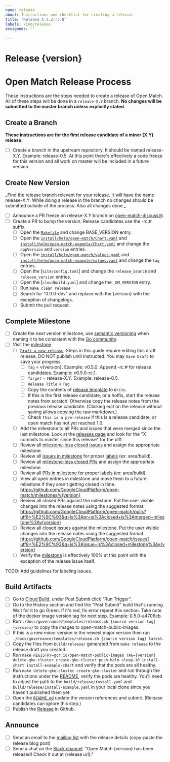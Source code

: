 ```yaml
---
name: release
about: Instructions and checklist for creating a release.
title: 'Release X.Y.Z-rc.N'
labels: kind/release
assignees: ''

---
```


# Release {version}

<!--
This is the release issue template. Fill in relevent values, found inside {}
{version} should be replaced with the version ie: 0.5.0.

There are 3 types of releases:
 * Release Candidates - 1.0.0-rc.1
 * Full Releases - 1.2.0
 * Hot Fixes - 1.0.1

# Release Candidate and Full Release Process

1. Create a Release Issue from the release issue template.
1. Attach the issue to the milestone that it matches.
1. Complete all items in the release issue checklist.
1. Close the release issue.

# Hot Fix Process

1. Hotfixes will occur as needed, to be determined by those will commit access on the repository.
1. Create a Release Issue from the release issue template.
1. Attach the issue to the **next upcoming milestone**.
1. Complete all items in the release issue checklist.
1. Close the release issue.

!-->

Open Match Release Process
==========================

These instructions are the steps needed to create a release of Open Match. All of these steps will be done in a `release-X.Y` branch. **No changes will be submitted to the master branch unless explicitly stated.**

Create a Branch
---------------
**These instructions are for the first release candidate of a minor (X.Y) release.**
- [ ] Create a branch in the upstream repository. It should be named release-X.Y. Example: release-0.5. At this point there's effectively a code freeze for this version and all work on master will be included in a future version.

Create New Version
------------------
_Find the release branch relevant for your release. It will have the name release-X.Y. While doing a release in the branch no changes should be submitted outside of the process. Also all changes done _

- [ ] Announce a PR freeze on release-X.Y branch on [open-match-discuss@](mailing-list-post).
- [ ] Create a PR to bump the version. Release candidates use the -rc.# suffix.
  - [ ] Open the [`Makefile`](makefile-version) and change BASE_VERSION entry.
  - [ ] Open the [`install/helm/open-match/Chart.yaml`](om-chart-yaml-version) and [`install/helm/open-match-example/Chart.yaml`](om-example-chart-yaml-version) and change the `appVersion` and `version` entries.
  - [ ] Open the [`install/helm/open-match/values.yaml`](om-values-yaml-version) and [`install/helm/open-match-example/values.yaml`](om-example-values-yaml-version) and change the `tag` entries.
  - [ ] Open the [`site/config.toml`] and change the `release_branch` and `release_version` entries.
  - [ ] Open the [`cloudbuild.yaml`] and change the `_OM_VERSION` entry.
  - [ ] Run `make clean release`
  - [ ] Search for "0.0.0-dev" and replace with the {version} with the exception of changelogs.
  - [ ] Submit the pull request.

Complete Milestone
------------------
- [ ] Create the next version milestone, use [semantic versioning](https://semver.org/) when naming it to be consistent with the [Go community](https://blog.golang.org/versioning-proposal).
- [ ] Visit the [milestone](https://github.com/GoogleCloudPlatform/open-match/milestone).
  - [ ] [`Draft a new release`](https://github.com/GoogleCloudPlatform/open-match/releases/new).  Steps in this guide require editing this draft release, DO NOT publish until instructed.  You may `Save Draft` to save your progress.
    - [ ] `Tag` = v{version}. Example: v0.5.0. Append -rc.# for release candidates. Example: v0.5.0-rc.1.
    - [ ] `Target` = release-X.Y. Example: release-0.5.
    - [ ] `Release Title` = `Tag`
    - [ ] Copy the contents of [release template](release-template) to `Write`.
    - [ ] If this is the first release candidate, or a hotfix, start the release notes from scratch.  Otherwise copy the release notes from the previous release candidate.  (Clicking edit on the release without saving allows copying the raw markdown.)
    - [ ] Check `This is a pre-release` if this is a release candidate, or open match has not yet reached 1.0.
  - [ ] Add the milestone to all PRs and issues that were merged since the last milestone. Look at the [releases page](https://github.com/GoogleCloudPlatform/open-match/releases) and look for the "X commits to master since this release" for the diff.
  - [ ] Review all [milestone-less closed issues](https://github.com/GoogleCloudPlatform/open-match/issues?q=is%3Aissue+is%3Aclosed+no%3Amilestone) and assign the appropriate milestone.
  - [ ] Review all [issues in milestone](https://github.com/GoogleCloudPlatform/open-match/milestones) for proper [labels](https://github.com/GoogleCloudPlatform/open-match/labels) (ex: area/build).
  - [ ] Review all [milestone-less closed PRs](https://github.com/GoogleCloudPlatform/open-match/pulls?q=is%3Apr+is%3Aclosed+no%3Amilestone) and assign the appropriate milestone.
  - [ ] Review all [PRs in milestone](https://github.com/GoogleCloudPlatform/open-match/milestones) for proper [labels](https://github.com/GoogleCloudPlatform/open-match/labels) (ex: area/build).
  - [ ] View all open entries in milestone and move them to a future milestone if they aren't getting closed in time. https://github.com/GoogleCloudPlatform/open-match/milestones/v{version}
  - [ ] Review all closed PRs against the milestone. Put the user visible changes into the release notes using the suggested format. https://github.com/GoogleCloudPlatform/open-match/pulls?utf8=%E2%9C%93&q=is%3Apr+is%3Aclosed+is%3Amerged+milestone%3Av{version}
  - [ ] Review all closed issues against the milestone. Put the user visible changes into the release notes using the suggested format. https://github.com/GoogleCloudPlatform/open-match/issues?utf8=%E2%9C%93&q=is%3Aissue+is%3Aclosed+milestone%3Av{version}
  - [ ] Verify the [milestone](https://github.com/GoogleCloudPlatform/open-match/milestones) is effectively 100% at this point with the exception of the release issue itself.

TODO: Add guidelines for labeling issues.

Build Artifacts
---------------

- [ ] Go to [Cloud Build](https://pantheon.corp.google.com/cloud-build/triggers?project=open-match-build), under Post Submit click "Run Trigger".
- [ ] Go to the History section and find the "Post Submit" build that's running. Wait for it to go Green. If it's red, fix error repeat this section. Take note of the docker image version tag for next step. Example: 0.5.0-a4706cb.
- [ ] Run `./docs/governance/templates/release.sh {source version tag} {version}` to copy the images to open-match-public-images.
- [ ] If this is a new minor version in the newest major version then run `./docs/governance/templates/release.sh {source version tag} latest`.
- [ ] Copy the files from `build/release/` generated from `make release` to the release draft you created.
- [ ] Run `make REGISTRY=gcr.io/open-match-public-images TAG={version} delete-gke-cluster create-gke-cluster push-helm sleep-10 install-chart install-example-chart` and verify that the pods are all healthy.
- [ ] Run `make delete-gke-cluster create-gke-cluster` and run through the instructions under the [README](readme-deploy), verify the pods are healthy. You'll need to adjust the path to the `build/release/install.yaml` and `build/release/install-example.yaml` in your local clone since you haven't published them yet.
- [ ] Open the [`README.md`](readme-deploy) update the version references and submit. (Release candidates can ignore this step.)
- [ ] Publish the [Release](om-release) in Github.

Announce
--------
- [ ] Send an email to the [mailing list](mailing-list-post) with the release details (copy-paste the release blog post)
- [ ] Send a chat on the [Slack channel](om-slack). "Open Match {version} has been released! Check it out at {release url}."

[om-slack]: https://open-match.slack.com/
[mailing-list-post]: https://groups.google.com/forum/#!newtopic/open-match-discuss
[release-template]: https://github.com/GoogleCloudPlatform/open-match/blob/master/docs/governance/templates/release.md
[makefile-version]: https://github.com/GoogleCloudPlatform/open-match/blob/master/Makefile#L53
[om-example-chart-yaml-version]: https://github.com/GoogleCloudPlatform/open-match/blob/master/install/helm/open-match/Chart.yaml#L16
[om-example-values-yaml-version]: https://github.com/GoogleCloudPlatform/open-match/blob/master/install/helm/open-match/values.yaml#L16
[om-example-chart-yaml-version]: https://github.com/GoogleCloudPlatform/open-match/blob/master/install/helm/open-match-example/Chart.yaml#L16
[om-example-values-yaml-version]: https://github.com/GoogleCloudPlatform/open-match/blob/master/install/helm/open-match-example/values.yaml#L16
[om-release]: https://github.com/GoogleCloudPlatform/open-match/releases/new
[readme-deploy]: https://github.com/GoogleCloudPlatform/open-match/blob/master/README.md#deploy-to-kubernetes
